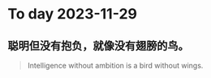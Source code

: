 
# To day 2023-11-29


## 聪明但没有抱负，就像没有翅膀的鸟。
> Intelligence without ambition is a bird without wings.

    